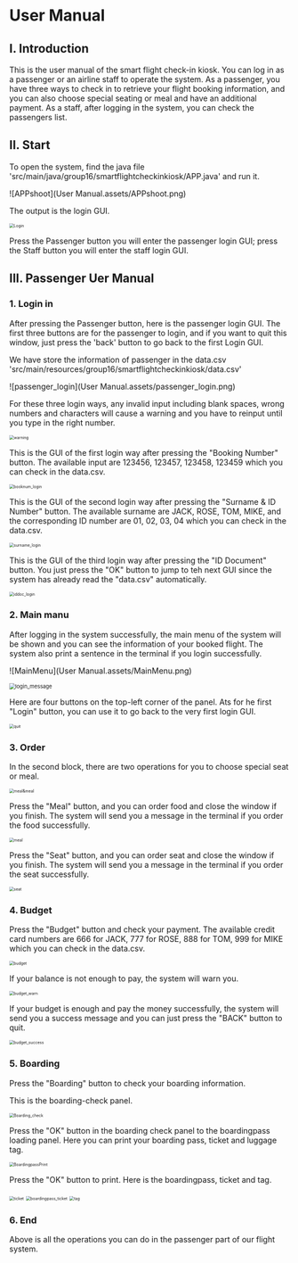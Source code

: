 # User Manual

## I. Introduction

This is the user manual of the smart flight check-in kiosk. You can log in as a passenger or an airline staff to operate the system. As a passenger, you have three ways to check in to retrieve your flight booking information, and you can also choose special seating or meal and have an additional payment. As a staff, after logging in the system, you can check the passengers list.

## II. Start

To open the system, find the java file 'src/main/java/group16/smartflightcheckinkiosk/APP.java' and run it.

![APPshoot](User Manual.assets/APPshoot.png)

The output is the login GUI.

<img src="User Manual.assets/Login.png" alt="Login" style="zoom:50%;" />

Press the Passenger button you will enter the passenger login GUI; press the Staff button you will enter the staff login GUI.

## III. Passenger Uer Manual

### 1. Login in

After pressing the Passenger button, here is the passenger login GUI. The first three buttons are for the passenger to login, and if you want to quit this window, just press the 'back' button to go back to the first Login GUI.

We have store the information of passenger in the data.csv 'src/main/resources/group16/smartflightcheckinkiosk/data.csv'

![passenger_login](User Manual.assets/passenger_login.png)

For these three login ways, any invalid input including blank spaces, wrong numbers and characters will cause a warning and you have to reinput until you type in the right number.

<img src="User Manual.assets/warning.png" alt="warning" style="zoom:50%;" />

This is the GUI of the first login way after pressing the "Booking Number" button. The available input are 123456, 123457, 123458, 123459 which you can check in the data.csv. 

<img src="User Manual.assets/booknum_login.png" alt="booknum_login" style="zoom:50%;" />

This is the GUI of the second login way after pressing the "Surname & ID Number" button. The available surname are JACK, ROSE, TOM, MIKE, and the corresponding ID number are 01, 02, 03, 04 which you can check in the data.csv. 

<img src="User Manual.assets/surname_login.png" alt="surname_login" style="zoom:50%;" />

This is the GUI of the third login way after pressing the "ID Document" button. You just press the "OK" button to jump to teh next GUI since the system has already read the "data.csv" automatically.

<img src="User Manual.assets/iddoc_login.png" alt="iddoc_login" style="zoom:50%;" />

### 2. Main manu

After logging in the system successfully, the main menu of the system will be shown and you can see the information of your booked flight. The system also print a sentence in the terminal if you login successfully.

![MainMenu](User Manual.assets/MainMenu.png)

<img src="User Manual.assets/login_message.png" alt="login_message" style="zoom: 67%;" />

Here are four buttons on the top-left corner of the panel. Ats for he first "Login" button, you can use it to go back to the very first login GUI.

<img src="User Manual.assets/quit.png" alt="quit" style="zoom:50%;" />

### 3. Order

In the second block, there are two operations for you to choose special seat or meal.

<img src="User Manual.assets/meal&meal.png" alt="meal&meal" style="zoom:50%;" />

Press the "Meal" button, and you can order food and close the window if you finish. The system will send you a message in the terminal if you order the food successfully.

<img src="User Manual.assets/meal.png" alt="meal" style="zoom:50%;" />

Press the "Seat" button, and you can order seat and close the window if you finish. The system will send you a message in the terminal if you order the seat successfully.

<img src="User Manual.assets/seat.png" alt="seat" style="zoom:50%;" />

### 4. Budget

Press the "Budget" button and check your payment. The available credit card numbers are 666 for JACK, 777 for ROSE, 888 for TOM, 999 for MIKE which you can check in the data.csv. 

<img src="User Manual.assets/budget.png" alt="budget" style="zoom:50%;" />

If your balance is not enough to pay, the system will warn you.

<img src="User Manual.assets/budget_warn.png" alt="budget_warn" style="zoom:50%;" />

If your budget is enough and pay the money successfully, the system will send you a success message and you can just press the "BACK" button to quit.

<img src="User Manual.assets/budget_success.png" alt="budget_success" style="zoom:50%;" />

### 5. Boarding

Press the "Boarding" button to check your boarding information.

This is the boarding-check panel.

<img src="User Manual.assets/Boarding_check.png" alt="Boarding_check" style="zoom:50%;" />

Press the "OK" button in the boarding check panel to the boardingpass loading panel. Here you can print your boarding pass, ticket and luggage tag. 

<img src="User Manual.assets/BoardingpassPrint.png" alt="BoardingpassPrint" style="zoom:50%;" />

Press the "OK" button to print. Here is the boardingpass, ticket and tag.

<img src="User Manual.assets/ticket.png" alt="ticket" style="zoom:50%;" />

<img src="User Manual.assets/boardingpass_ticket.png" alt="boardingpass_ticket" style="zoom:50%;" />

<img src="User Manual.assets/tag.png" alt="tag" style="zoom:50%;" />

### 6. End

Above is all the operations you can do in the passenger part of our flight system.





